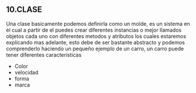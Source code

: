 ## 10.CLASE

Una clase basicamente podemos definirla como un molde, es un sistema en el cual a partir de el puedes crear diferentes instancias o mejor llamados objetos cada uno con diferentes metodos y atributos los cuales estaremos explicando mas adelante, esto debe de ser bastante abstracto y podemos comprenderlo haciendo un pequeño ejemplo de un carro, un carro puede tener diferentes caracteristicas

- Color
- velocidad
- forma
- marca